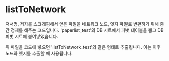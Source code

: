 # listToNetwork

저서명, 저자를 스크래핑해서 얻은 파일을 네트워크 노드, 엣지 파일로 변환하기 위해 중간 정제를 해주는 코드입니다.
'paperlist_test'의 DB 시트에서 피벗 테이블을 뽑고 DB 피벗 시트에 붙여넣었습니다.

위 파일을 코드에 넣으면 'listToNetwork_test'와 같은 형태로 추출됩니다.
이는 이후 노드와 엣지를 추출할 때 사용됩니다.

